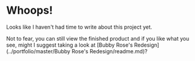 # Whoops! 

Looks like I haven't had time to write about this project yet. 

Not to fear, you can still view the finished product and if you like what you see, might I suggest taking a look at [Bubby Rose's Redesign](../portfolio/master/Bubby Rose's Redesign/readme.md)?
